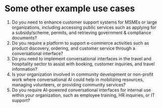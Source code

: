 # Some other example use cases

1. Do you need to enhance customer support systems for MSMEs or large organizations, including accessing public services such as applying for a subsidy/scheme, permits, and retrieving government & compliance documents?&#x20;
2. Do you require a platform to support e-commerce activities such as product discovery, ordering, and customer service through a conversational interface?&#x20;
3. Do you need to implement conversational interfaces in the travel and hospitality sector to assist with booking, customer inquiries, and travel information?&#x20;
4. Is your organization involved in community development or non-profit work where conversational AI could help in mobilizing resources, managing volunteers, or providing community services?&#x20;
5. Do you require AI-powered conversational interfaces for internal use within your organization, such as employee training, HR inquiries, or IT support?&#x20;
